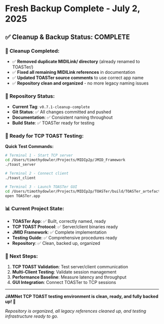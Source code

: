 # Fresh Backup Complete - July 2, 2025

## ✅ **Cleanup & Backup Status: COMPLETE**

### 🧹 **Cleanup Completed:**
- ✅ **Removed duplicate MIDILink/ directory** (already renamed to TOASTer/)
- ✅ **Fixed all remaining MIDILink references** in documentation
- ✅ **Updated TOASTer source comments** to use correct app name
- ✅ **Repository clean and organized** - no more legacy naming issues

### 📁 **Repository Status:**
- **Current Tag**: `v0.7.1-cleanup-complete`
- **Git Status**: ✅ All changes committed and pushed
- **Documentation**: ✅ Consistent naming throughout
- **Build State**: ✅ TOASTer ready for testing

### 🎯 **Ready for TCP TOAST Testing:**

**Quick Test Commands:**
```bash
# Terminal 1 - Start TCP server
cd /Users/timothydowler/Projects/MIDIp2p/JMID_Framework
./toast_server

# Terminal 2 - Connect client
./toast_client

# Terminal 3 - Launch TOASTer GUI
cd /Users/timothydowler/Projects/MIDIp2p/TOASTer/build/TOASTer_artefacts/Release
open TOASTer.app
```

### 📊 **Current Project State:**
- **TOASTer App**: ✅ Built, correctly named, ready
- **TCP TOAST Protocol**: ✅ Server/client binaries ready  
- **JMID Framework**: ✅ Complete implementation
- **Testing Guide**: ✅ Comprehensive procedures ready
- **Repository**: ✅ Clean, backed up, organized

### 🚀 **Next Steps:**
1. **TCP TOAST Validation**: Test server/client communication
2. **Multi-Client Testing**: Validate session management
3. **Performance Baseline**: Measure latency and throughput
4. **GUI Integration**: Connect TOASTer to TCP sessions

---

**JAMNet TCP TOAST testing environment is clean, ready, and fully backed up! 🎵**

*Repository is organized, all legacy references cleaned up, and testing infrastructure ready to go.*
